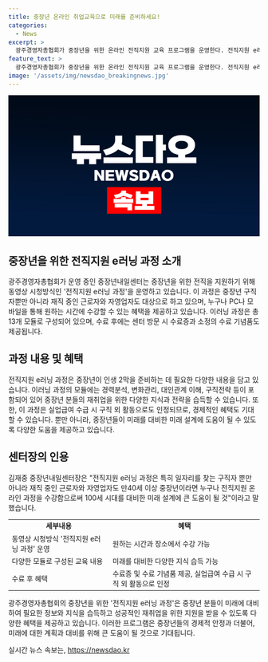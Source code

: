 ```yaml
---
title: 중장년 온라인 취업교육으로 미래를 준비하세요!
categories:
  - News
excerpt: >
  광주경영자총협회가 중장년을 위한 온라인 전직지원 교육 프로그램을 운영한다. 전직지원 e러닝 과정은 동영상 시청방식으로 언제든 PC나 모바일을 통해 수강할 수 있으며, 총 13개 모듈로 구성되어 있다. 이 과정은 실업급여 수급 시 구직 외 활동으로 인정되며, 수료 후에는 수료증과 기념품이 제공된다. 뿐만 아니라 중장년뿐만 아니라 모든 노동자들에게 미래에 필요한 기술을 학습할 수 있는 기회를 제공하는 것으로 평가되고 있다.
feature_text: >
  광주경영자총협회가 중장년을 위한 온라인 전직지원 교육 프로그램을 운영한다. 전직지원 e러닝 과정은 동영상 시청방식으로 언제든 PC나 모바일을 통해 수강할 수 있으며, 총 13개 모듈로 구성되어 있다. 이 과정은 실업급여 수급 시 구직 외 활동으로 인정되며, 수료 후에는 수료증과 기념품이 제공된다. 뿐만 아니라 중장년뿐만 아니라 모든 노동자들에게 미래에 필요한 기술을 학습할 수 있는 기회를 제공하는 것으로 평가되고 있다.
image: '/assets/img/newsdao_breakingnews.jpg'
---
```


<p><img src="/assets/img/newsdao_breakingnews.jpg" alt="implanttips 속보" /></p>

<h2 data-ke-size="size26">중장년을 위한 전직지원 e러닝 과정 소개</h2>

<p data-ke-size="size16">광주경영자총협회가 운영 중인 중장년내일센터는 중장년을 위한 전직을 지원하기 위해 동영상 시청방식인 '전직지원 e러닝 과정'을 운영하고 있습니다. 이 과정은 중장년 구직자뿐만 아니라 재직 중인 근로자와 자영업자도 대상으로 하고 있으며, 누구나 PC나 모바일을 통해 원하는 시간에 수강할 수 있는 혜택을 제공하고 있습니다. 이러닝 과정은 총 13개 모듈로 구성되어 있으며, 수료 후에는 센터 방문 시 수료증과 소정의 수료 기념품도 제공됩니다.</p>

<h2 data-ke-size="size26">과정 내용 및 혜택</h2>

<p data-ke-size="size16">전직지원 e러닝 과정은 중장년이 인생 2막을 준비하는 데 필요한 다양한 내용을 담고 있습니다. 이러닝 과정의 모듈에는 경력분석, 변화관리, 대인관계 이해, 구직전략 등이 포함되어 있어 중장년 분들의 재취업을 위한 다양한 지식과 전략을 습득할 수 있습니다. 또한, 이 과정은 실업급여 수급 시 구직 외 활동으로도 인정되므로, 경제적인 혜택도 기대할 수 있습니다. 뿐만 아니라, 중장년들이 미래를 대비한 미래 설계에 도움이 될 수 있도록 다양한 도움을 제공하고 있습니다.</p>

<h2 data-ke-size="size26">센터장의 인용</h2>

<p data-ke-size="size16">김재중 중장년내일센터장은 "전직지원 e러닝 과정은 특히 일자리를 찾는 구직자 뿐만 아니라 재직 중인 근로자와 자영업자도 만40세 이상 중장년이라면 누구나 전직지원 온라인 과정을 수강함으로써 100세 시대를 대비한 미래 설계에 큰 도움이 될 것"이라고 말했습니다.</p>

<table>
  <tbody>
    <tr>
      <td style="text-align: center; height: 17px;"><b>세부내용</b></td>
      <td style="text-align: center; height: 17px;"><b>혜택</b></td>
    </tr>
    <tr>
      <td style="text-align: left; height: 17px;">동영상 시청방식 '전직지원 e러닝 과정' 운영</td>
      <td style="text-align: left; height: 17px;">원하는 시간과 장소에서 수강 가능</td>
    </tr>
    <tr>
      <td style="text-align: left; height: 17px;">다양한 모듈로 구성된 교육 내용</td>
      <td style="text-align: left; height: 17px;">미래를 대비한 다양한 지식 습득 가능</td>
    </tr>
    <tr>
      <td style="text-align: left; height: 17px;">수료 후 혜택</td>
      <td style="text-align: left; height: 17px;">수료증 및 수료 기념품 제공, 실업급여 수급 시 구직 외 활동으로 인정</td>
    </tr>
  </tbody>
</table>

<p data-ke-size="size16">광주경영자총협회의 중장년을 위한 '전직지원 e러닝 과정'은 중장년 분들이 미래에 대비하여 필요한 정보와 지식을 습득하고 성공적인 재취업을 위한 지원을 받을 수 있도록 다양한 혜택을 제공하고 있습니다. 이러한 프로그램은 중장년들의 경제적 안정과 더불어, 미래에 대한 계획과 대비를 위해 큰 도움이 될 것으로 기대됩니다.</p>
실시간 뉴스 속보는, <a href="https://newsdao.kr" rel="dofollow">https://newsdao.kr</a>


